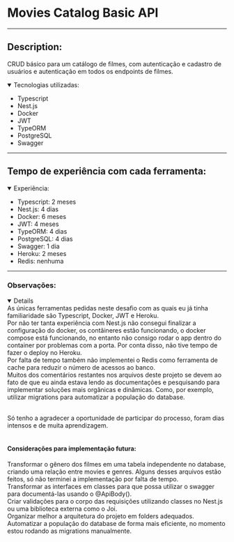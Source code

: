 # Movies Catalog Basic API
----------------------------------------------------------------------------------
## Description:
CRUD básico para um catálogo de filmes, com autenticação e cadastro de usuários e autenticação em todos os endpoints de filmes.
<details open="open">
  <summary>Tecnologias utilizadas:</summary>
    <ul>
      <li>Typescript</li>
      <li>Nest.js</li>
      <li>Docker</li>
      <li>JWT</li>
      <li>TypeORM</li>
      <li>PostgreSQL</li>
      <li>Swagger</li>
    </ul>
 </details>
 
 ------------------------------------------------------------------
 ## Tempo de experiência com cada ferramenta:
<details open="open">
  <summary>Experiência:</summary>
    <ul>
      <li>Typescript: 2 meses</li>
      <li>Nest.js: 4 dias</li>
      <li>Docker: 6 meses</li>
      <li>JWT: 4 meses</li>
      <li>TypeORM: 4 dias</li>
      <li>PostgreSQL: 4 dias</li>
      <li>Swagger: 1 dia</li>
      <li>Heroku: 2 meses</li>
      <li>Redis: nenhuma</li>
    </ul>
 </details>
 
 ------------------------------------------------------------------
 ### Observações:
 <details open="open">
  As únicas ferramentas pedidas neste desafio com as quais eu já tinha familiaridade são Typescript, Docker, JWT e Heroku.<br />
  Por não ter tanta experiência com Nest.js não consegui finalizar a configuração do docker, os contâineres estão funcionando, o docker compose está funcionando, no entanto não consigo rodar o app dentro do container por problemas com a porta. Por conta disso, não tive tempo de fazer o deploy no Heroku.<br />
  Por falta de tempo também não implementei o Redis como ferramenta de cache para reduzir o número de acessos ao banco.<br />
  Muitos dos comentários restantes nos arquivos deste projeto se devem ao fato de que eu ainda estava lendo as documentações e pesquisando para implementar soluções mais orgânicas e dinâmicas. Como, por exemplo, utilizar migrations para automatizar a população do database.<br /><br />
  
  Só tenho a agradecer a oportunidade de participar do processo, foram dias intensos e de muita aprendizagem.<br /><br />
  
  #### Considerações para implementação futura:
  Transformar o gênero dos filmes em uma tabela independente no database, criando uma relação entre movies e genres. Alguns desses arquivos estão feitos, só não terminei a implementação por falta de tempo.<br />
  Transformar as interfaces em classes para que possa utilizar o swagger para documentá-las usando o @ApiBody().<br />
  Criar validações para o corpo das requisições utilizando classes no Nest.js ou uma biblioteca externa como o Joi.<br />
  Organizar melhor a arquitetura do projeto em folders adequados.<br />
  Automatizar a população do database de forma mais eficiente, no momento estou rodando as migrations manualmente.<br />
 </details>



